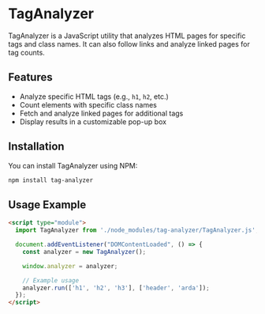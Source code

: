 # TagAnalyzer

TagAnalyzer is a JavaScript utility that analyzes HTML pages for specific tags and class names. It can also follow links and analyze linked pages for tag counts.

## Features
- Analyze specific HTML tags (e.g., `h1`, `h2`, etc.)
- Count elements with specific class names
- Fetch and analyze linked pages for additional tags
- Display results in a customizable pop-up box

## Installation

You can install TagAnalyzer using NPM:

```bash
npm install tag-analyzer
```

## Usage Example

```html
<script type="module">
  import TagAnalyzer from './node_modules/tag-analyzer/TagAnalyzer.js';

  document.addEventListener("DOMContentLoaded", () => {
    const analyzer = new TagAnalyzer();

    window.analyzer = analyzer;

    // Example usage
    analyzer.run(['h1', 'h2', 'h3'], ['header', 'arda']);
  });
</script>
